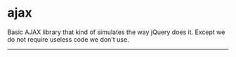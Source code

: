 ajax
====

Basic AJAX library that kind of simulates the way jQuery does it. Except we do not require useless code we don't use.

---